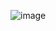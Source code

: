 ![image](https://github.com/PaulaAndriela/Projetos_Power_BI/assets/161093814/dee9f8d0-7fc9-4a88-a816-b6669be43e5f)
